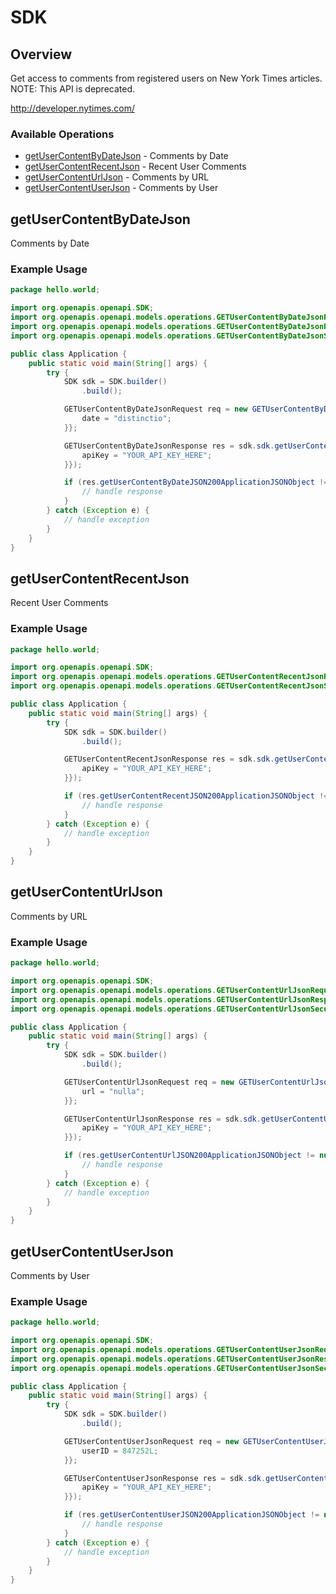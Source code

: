 # SDK

## Overview

Get access to comments from registered users on New York Times articles.  NOTE: This API is deprecated.

<http://developer.nytimes.com/>
### Available Operations

* [getUserContentByDateJson](#getusercontentbydatejson) - Comments by Date
* [getUserContentRecentJson](#getusercontentrecentjson) - Recent User Comments
* [getUserContentUrlJson](#getusercontenturljson) - Comments by URL
* [getUserContentUserJson](#getusercontentuserjson) - Comments by User

## getUserContentByDateJson

Comments by Date

### Example Usage

```java
package hello.world;

import org.openapis.openapi.SDK;
import org.openapis.openapi.models.operations.GETUserContentByDateJsonRequest;
import org.openapis.openapi.models.operations.GETUserContentByDateJsonResponse;
import org.openapis.openapi.models.operations.GETUserContentByDateJsonSecurity;

public class Application {
    public static void main(String[] args) {
        try {
            SDK sdk = SDK.builder()
                .build();

            GETUserContentByDateJsonRequest req = new GETUserContentByDateJsonRequest() {{
                date = "distinctio";
            }};            

            GETUserContentByDateJsonResponse res = sdk.sdk.getUserContentByDateJson(req, new GETUserContentByDateJsonSecurity("quibusdam") {{
                apiKey = "YOUR_API_KEY_HERE";
            }});

            if (res.getUserContentByDateJSON200ApplicationJSONObject != null) {
                // handle response
            }
        } catch (Exception e) {
            // handle exception
        }
    }
}
```

## getUserContentRecentJson

Recent User Comments

### Example Usage

```java
package hello.world;

import org.openapis.openapi.SDK;
import org.openapis.openapi.models.operations.GETUserContentRecentJsonResponse;
import org.openapis.openapi.models.operations.GETUserContentRecentJsonSecurity;

public class Application {
    public static void main(String[] args) {
        try {
            SDK sdk = SDK.builder()
                .build();

            GETUserContentRecentJsonResponse res = sdk.sdk.getUserContentRecentJson(new GETUserContentRecentJsonSecurity("unde") {{
                apiKey = "YOUR_API_KEY_HERE";
            }});

            if (res.getUserContentRecentJSON200ApplicationJSONObject != null) {
                // handle response
            }
        } catch (Exception e) {
            // handle exception
        }
    }
}
```

## getUserContentUrlJson

Comments by URL

### Example Usage

```java
package hello.world;

import org.openapis.openapi.SDK;
import org.openapis.openapi.models.operations.GETUserContentUrlJsonRequest;
import org.openapis.openapi.models.operations.GETUserContentUrlJsonResponse;
import org.openapis.openapi.models.operations.GETUserContentUrlJsonSecurity;

public class Application {
    public static void main(String[] args) {
        try {
            SDK sdk = SDK.builder()
                .build();

            GETUserContentUrlJsonRequest req = new GETUserContentUrlJsonRequest() {{
                url = "nulla";
            }};            

            GETUserContentUrlJsonResponse res = sdk.sdk.getUserContentUrlJson(req, new GETUserContentUrlJsonSecurity("corrupti") {{
                apiKey = "YOUR_API_KEY_HERE";
            }});

            if (res.getUserContentUrlJSON200ApplicationJSONObject != null) {
                // handle response
            }
        } catch (Exception e) {
            // handle exception
        }
    }
}
```

## getUserContentUserJson

Comments by User

### Example Usage

```java
package hello.world;

import org.openapis.openapi.SDK;
import org.openapis.openapi.models.operations.GETUserContentUserJsonRequest;
import org.openapis.openapi.models.operations.GETUserContentUserJsonResponse;
import org.openapis.openapi.models.operations.GETUserContentUserJsonSecurity;

public class Application {
    public static void main(String[] args) {
        try {
            SDK sdk = SDK.builder()
                .build();

            GETUserContentUserJsonRequest req = new GETUserContentUserJsonRequest() {{
                userID = 847252L;
            }};            

            GETUserContentUserJsonResponse res = sdk.sdk.getUserContentUserJson(req, new GETUserContentUserJsonSecurity("vel") {{
                apiKey = "YOUR_API_KEY_HERE";
            }});

            if (res.getUserContentUserJSON200ApplicationJSONObject != null) {
                // handle response
            }
        } catch (Exception e) {
            // handle exception
        }
    }
}
```
